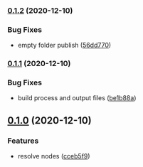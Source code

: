 ### [0.1.2](https://github.com/harryy2510/nestjs-relay/compare/0.1.1...0.1.2) (2020-12-10)


### Bug Fixes

* empty folder publish ([56dd770](https://github.com/harryy2510/nestjs-relay/commit/56dd770f846f3f8ef670cf15dcfdfaee685c895c))

### [0.1.1](https://github.com/harryy2510/nestjs-relay/compare/0.1.0...0.1.1) (2020-12-10)

### Bug Fixes

- build process and output files ([be1b88a](https://github.com/harryy2510/nestjs-relay/commit/be1b88ae371a3962278206e55615a4d947bf9933))

## [0.1.0](https://github.com/harryy2510/nestjs-relay/compare/0.0.4...0.1.0) (2020-12-10)

### Features

- resolve nodes ([cceb5f9](https://github.com/harryy2510/nestjs-relay/commit/cceb5f90d6dd292f3059b4dd35d2a9d37e140525))
